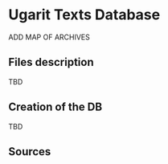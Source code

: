 # Ugarit Texts Database

ADD MAP OF ARCHIVES

## Files description

TBD

## Creation of the DB

TBD

## Sources
